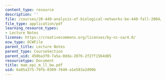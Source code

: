 ```yaml
---
content_type: resource
description: ''
file: /courses/20-440-analysis-of-biological-networks-be-440-fall-2004/6a05a37579fb03097640a1e583a2d90b_mam_epi_m_ll_bw.pdf
file_type: application/pdf
learning_resource_types:
- Lecture Notes
license: https://creativecommons.org/licenses/by-nc-sa/4.0/
ocw_type: OCWFile
parent_title: Lecture Notes
parent_type: CourseSection
parent_uid: 450ba3f0-7a5a-0dda-2076-2f27f1564d85
resourcetype: Document
title: mam_epi_m_ll_bw.pdf
uid: 6a05a375-79fb-0309-7640-a1e583a2d90b
---
```


